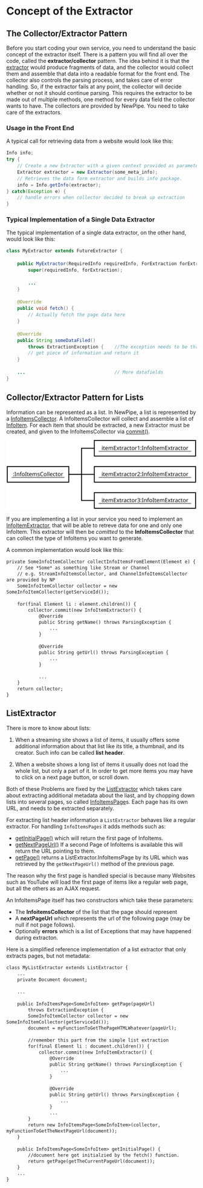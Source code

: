 # Concept of the Extractor

## The Collector/Extractor Pattern

Before you start coding your own service, you need to understand the basic concept of the extractor itself. There is a pattern
you will find all over the code, called the __extractor/collector__ pattern. The idea behind it is that
the [extractor](https://teamnewpipe.github.io/NewPipeExtractor/javadoc/org/schabi/newpipe/extractor/Extractor.html)
would produce fragments of data, and the collector would collect them and assemble that data into a readable format for the front end.
The collector also controls the parsing process, and takes care of error handling. So, if the extractor fails at any
point, the collector will decide whether or not it should continue parsing. This requires the extractor to be made out of
multiple methods, one method for every data field the collector wants to have. The collectors are provided by NewPipe.
You need to take care of the extractors.

### Usage in the Front End

A typical call for retrieving data from a website would look like this:
``` java
Info info;
try {
    // Create a new Extractor with a given context provided as parameter.
    Extractor extractor = new Extractor(some_meta_info);
    // Retrieves the data form extractor and builds info package.
    info = Info.getInfo(extractor);
} catch(Exception e) {
    // handle errors when collector decided to break up extraction
}
```

### Typical Implementation of a Single Data Extractor

The typical implementation of a single data extractor, on the other hand, would look like this:
``` java
class MyExtractor extends FutureExtractor {

    public MyExtractor(RequiredInfo requiredInfo, ForExtraction forExtraction) {
        super(requiredInfo, forExtraction);

        ...
    }

    @Override
    public void fetch() {
        // Actually fetch the page data here
    }

    @Override
    public String someDataFiled() 
        throws ExtractionException {    //The exception needs to be thrown if someting failed
        // get piece of information and return it
    }

    ...                                 // More datafields
}
```

## Collector/Extractor Pattern for Lists

Information can be represented as a list. In NewPipe, a list is represented by a
[InfoItemsCollector](https://teamnewpipe.github.io/NewPipeExtractor/javadoc/org/schabi/newpipe/extractor/InfoItemsCollector.html).
A InfoItemsCollector will collect and assemble a list of [InfoItem](https://teamnewpipe.github.io/NewPipeExtractor/javadoc/org/schabi/newpipe/extractor/InfoItem.html).
For each item that should be extracted, a new Extractor must be created, and given to the InfoItemsCollector via [commit()](https://teamnewpipe.github.io/NewPipeExtractor/javadoc/org/schabi/newpipe/extractor/InfoItemsCollector.html#commit-E-).

![InfoItemsCollector_objectdiagram.svg](img/InfoItemsCollector_objectdiagram.svg)

If you are implementing a list in your service you need to implement an [InfoItemExtractor](https://teamnewpipe.github.io/NewPipeExtractor/javadoc/org/schabi/newpipe/extractor/Extractor.html),
that will be able to retreve data for one and only one InfoItem. This extractor will then be _comitted_ to the __InfoItemsCollector__ that can collect the type of InfoItems you want to generate.

A common implementation would look like this:
```
private SomeInfoItemCollector collectInfoItemsFromElement(Element e) {
    // See *Some* as something like Stream or Channel
    // e.g. StreamInfoItemsCollector, and ChannelInfoItemsCollector are provided by NP
    SomeInfoItemCollector collector = new SomeInfoItemCollector(getServiceId());

    for(final Element li : element.children()) {
        collector.commit(new InfoItemExtractor() {
            @Override
            public String getName() throws ParsingException {
                ...
            }

            @Override
            public String getUrl() throws ParsingException {
                ...
            }
            
            ...
    }
    return collector;
}

```

## ListExtractor

There is more to know about lists:

1. When a streaming site shows a list of items, it usually offers some additional information about that list like its title, a thumbnail,
and its creator. Such info can be called __list header__.

2. When a website shows a long list of items it usually does not load the whole list, but only a part of it. In order to get more items you may have to click on a next page button, or scroll down.

Both of these Problems are fixed by the [ListExtractor](https://teamnewpipe.github.io/NewPipeExtractor/javadoc/org/schabi/newpipe/extractor/ListExtractor.html) which takes care about extracting additional metadata about the liast,
and by chopping down lists into several pages, so called [InfoItemsPage](https://teamnewpipe.github.io/NewPipeExtractor/javadoc/org/schabi/newpipe/extractor/ListExtractor.InfoItemsPage.html)s.
Each page has its own URL, and needs to be extracted separately.


For extracting list header information a `ListExtractor` behaves like a regular extractor. For handling `InfoItemsPages` it adds methods
such as:

 - [getInitialPage()](https://teamnewpipe.github.io/NewPipeExtractor/javadoc/org/schabi/newpipe/extractor/ListExtractor.html#getInitialPage--)
   which will return the first page of InfoItems.
 - [getNextPageUrl()](https://teamnewpipe.github.io/NewPipeExtractor/javadoc/org/schabi/newpipe/extractor/ListExtractor.html#getNextPageUrl--)
   If a second Page of InfoItems is available this will return the URL pointing to them.
 - [getPage()](https://teamnewpipe.github.io/NewPipeExtractor/javadoc/org/schabi/newpipe/extractor/ListExtractor.html#getPage-java.lang.String-)
   returns a ListExtractor.InfoItemsPage by its URL which was retrieved by the `getNextPageUrl()` method of the previous page.


The reason why the first page is handled special is because many Websites such as YouTube will load the first page of
items like a regular web page, but all the others as an AJAX request.

An InfoItemsPage itself has two constructors which take these parameters:
- The __InfoitemsCollector__ of the list that the page should represent
- A __nextPageUrl__ which represents the url of the following page (may be null if not page follows).
- Optionally __errors__ which is a list of Exceptions that may have happened during extracton.

Here is a simplified reference implementation of a list extractor that only extracts pages, but not metadata:

```
class MyListExtractor extends ListExtractor {
    ...
    private Document document;

    ...

    public InfoItemsPage<SomeInfoItem> getPage(pageUrl)
        throws ExtractionException {
        SomeInfoItemCollector collector = new SomeInfoItemCollector(getServiceId());
        document = myFunctionToGetThePageHTMLWhatever(pageUrl);

        //remember this part from the simple list extraction
        for(final Element li : document.children()) {
            collector.commit(new InfoItemExtractor() {
                @Override
                public String getName() throws ParsingException {
                    ...
                }

                @Override
                public String getUrl() throws ParsingException {
                    ...
                }
                ...
        }
        return new InfoItemsPage<SomeInfoItem>(collector, myFunctionToGetTheNextPageUrl(document));
    }

    public InfoItemsPage<SomeInfoItem> getInitialPage() {
        //document here got initialzied by the fetch() function.
        return getPage(getTheCurrentPageUrl(document));
    }
    ... 
}
```
